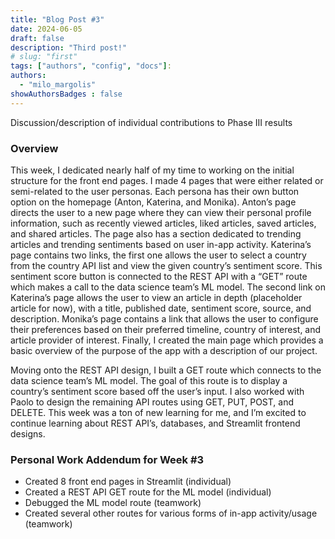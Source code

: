 ```yaml
---
title: "Blog Post #3"
date: 2024-06-05
draft: false
description: "Third post!"
# slug: "first"
tags: ["authors", "config", "docs"]:
authors:
  - "milo_margolis"
showAuthorsBadges : false
---
```


Discussion/description of individual contributions to Phase III results
### Overview
This week, I dedicated nearly half of my time to working on the initial structure for the front end pages. I made 4 pages that were either related or semi-related to the user personas. Each persona has their own button option on the homepage (Anton, Katerina, and Monika). Anton’s page directs the user to a new page where they can view their personal profile information, such as recently viewed articles, liked articles, saved articles, and shared articles. The page also has a section dedicated to trending articles and trending sentiments based on user in-app activity. Katerina’s page contains two links, the first one allows the user to select a country from the country API list and view the given country’s sentiment score. This sentiment score button is connected to the REST API with a “GET” route which makes a call to the data science team’s ML model. The second link on Katerina’s page allows the user to view an article in depth (placeholder article for now), with a title, published date, sentiment score, source, and description. Monika’s page contains a link that allows the user to configure their preferences based on their preferred timeline, country of interest, and article provider of interest. Finally, I created the main page which provides a basic overview of the purpose of the app with a description of our project.

Moving onto the REST API design, I built a GET route which connects to the data science team’s ML model. The goal of this route is to display a country’s sentiment score based off the user’s input. I also worked with Paolo to design the remaining API routes using GET, PUT, POST, and DELETE. This week was a ton of new learning for me, and I’m excited to continue learning about REST API’s, databases,  and Streamlit frontend designs. 


### Personal Work Addendum for Week #3
- Created 8 front end pages in Streamlit (individual)
- Created a REST API GET route for the ML model (individual)
- Debugged the ML model route (teamwork)
- Created several other routes for various forms of in-app activity/usage (teamwork) 
